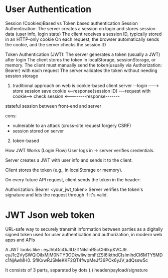 # User Authentication 

Session (Cookies)Based vs Token based authentication
Session Authentication:
The server creates a session on login and stores session data (user info, login state)
The client receives a session ID, typically stored in an HTTP-only cookie
On each request, the browser automatically sends the cookie, and the server checks the session ID


Token Authentication (JWT):
The server generates a token (usually a JWT) after login
The client stores the token in localStorage, sessionStorage, or memory.
The client must manually send the token(usually via Authorization: Bearer<token>) with each request
The server validates the token without needing session storage


1. traditional approach on web is cookie-based
client                                         server
                        --login--->          store session
save cookie      <--response{session ID}
                ---request with cookie-->     check session 
                <--------response-------

stateful session between front-end and server 

cons:  
- vulnerable to an attack (cross-site request forgery CSRF)
- session stored on server


2. token-based

How JWT Works (Login Flow)
User logs in → server verifies credentials.

Server creates a JWT with user info and sends it to the client.

Client stores the token (e.g., in localStorage or memory).

On every future API request, client sends the token in the header:

Authorization: Bearer <your_jwt_token>
Server verifies the token's signature and lets the request through if it's valid.


# JWT  Json web token
URL-safe way to securely transmit information between parties as a digitally signed token
used for user authentication and authorization, in modern web apps and APIs

A JWT looks like : eyJhbGciOiJIUzI1NiIsInR5cCI6IkpXVCJ9.
eyJ1c2VySWQiOiIxMjM0NTY3ODkwIiwibmFtZSI6IkthdCIsImlhdCI6MTY5MDc1NjAwMH0.
SflKxwRJSMeKKF2QT4fwpMeJf36POk6yJV_adQssw5c

It consists of 3 parts, separated by dots (.)
header/payload/signature
